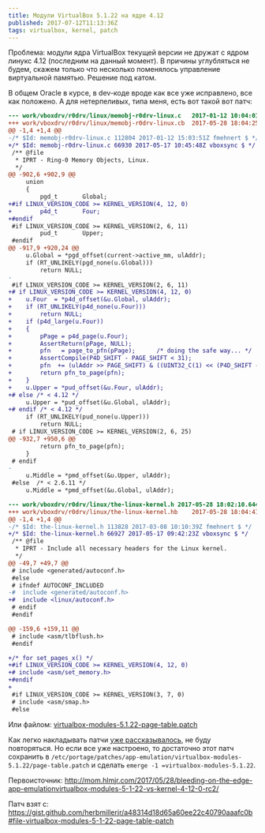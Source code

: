 ```yaml
---
title: Модули VirtualBox 5.1.22 на ядре 4.12
published: 2017-07-12T11:13:36Z
tags: virtualbox, kernel, patch
---
```


Проблема: модули ядра VirtualBox текущей версии не дружат с ядром линукс 4.12 (последним на данный момент). В причины углубляться не будем, скажем только что несколько поменялось управление виртуальной памятью. Решение под катом.

<!--more-->

В общем Oracle в курсе, в dev-коде вроде как все уже исправлено, все как положено. А для нетерпеливых, типа меня, есть вот такой вот патч:

```diff
--- work/vboxdrv/r0drv/linux/memobj-r0drv-linux.c	2017-01-12 10:04:01.000000000 -0500
+++ work/vboxdrv/r0drv/linux/memobj-r0drv-linux.cb	2017-05-28 18:04:25.607775983 -0400
@@ -1,4 +1,4 @@
-/* $Id: memobj-r0drv-linux.c 112804 2017-01-12 15:03:51Z fmehnert $ */
+/* $Id: memobj-r0drv-linux.c 66930 2017-05-17 10:45:48Z vboxsync $ */
 /** @file
  * IPRT - Ring-0 Memory Objects, Linux.
  */
@@ -902,6 +902,9 @@
     union
     {
         pgd_t       Global;
+#if LINUX_VERSION_CODE >= KERNEL_VERSION(4, 12, 0)
+        p4d_t       Four;
+#endif
 #if LINUX_VERSION_CODE >= KERNEL_VERSION(2, 6, 11)
         pud_t       Upper;
 #endif
@@ -917,9 +920,24 @@
     u.Global = *pgd_offset(current->active_mm, ulAddr);
     if (RT_UNLIKELY(pgd_none(u.Global)))
         return NULL;
-
 #if LINUX_VERSION_CODE >= KERNEL_VERSION(2, 6, 11)
+# if LINUX_VERSION_CODE >= KERNEL_VERSION(4, 12, 0)
+    u.Four  = *p4d_offset(&u.Global, ulAddr);
+    if (RT_UNLIKELY(p4d_none(u.Four)))
+        return NULL;
+    if (p4d_large(u.Four))
+    {
+        pPage = p4d_page(u.Four);
+        AssertReturn(pPage, NULL);
+        pfn   = page_to_pfn(pPage);      /* doing the safe way... */
+        AssertCompile(P4D_SHIFT - PAGE_SHIFT < 31);
+        pfn  += (ulAddr >> PAGE_SHIFT) & ((UINT32_C(1) << (P4D_SHIFT - PAGE_SHIFT)) - 1);
+        return pfn_to_page(pfn);
+    }
+    u.Upper = *pud_offset(&u.Four, ulAddr);
+# else /* < 4.12 */
     u.Upper = *pud_offset(&u.Global, ulAddr);
+# endif /* < 4.12 */
     if (RT_UNLIKELY(pud_none(u.Upper)))
         return NULL;
 # if LINUX_VERSION_CODE >= KERNEL_VERSION(2, 6, 25)
@@ -932,7 +950,6 @@
         return pfn_to_page(pfn);
     }
 # endif
-
     u.Middle = *pmd_offset(&u.Upper, ulAddr);
 #else  /* < 2.6.11 */
     u.Middle = *pmd_offset(&u.Global, ulAddr);

--- work/vboxdrv/r0drv/linux/the-linux-kernel.h	2017-05-28 18:02:10.644768590 -0400
+++ work/vboxdrv/r0drv/linux/the-linux-kernel.hb	2017-05-28 18:04:41.367776846 -0400
@@ -1,4 +1,4 @@
-/* $Id: the-linux-kernel.h 113828 2017-03-08 10:10:39Z fmehnert $ */
+/* $Id: the-linux-kernel.h 66927 2017-05-17 09:42:23Z vboxsync $ */
 /** @file
  * IPRT - Include all necessary headers for the Linux kernel.
  */
@@ -49,7 +49,7 @@
 # include <generated/autoconf.h>
 #else
 # ifndef AUTOCONF_INCLUDED
-#  include <generated/autoconf.h>
+#  include <linux/autoconf.h>
 # endif
 #endif

@@ -159,6 +159,11 @@
 # include <asm/tlbflush.h>
 #endif

+/* for set_pages_x() */
+#if LINUX_VERSION_CODE >= KERNEL_VERSION(4, 12, 0)
+# include <asm/set_memory.h>
+#endif
+
 #if LINUX_VERSION_CODE >= KERNEL_VERSION(3, 7, 0)
 # include <asm/smap.h>
 #else
```

Или файлом: [virtualbox-modules-5.1.22-page-table.patch](/files/virtualbox-modules-5.1.22-page-table.patch)

Как легко накладывать патчи [уже рассказывалось](./2014-09-08-наложение-патчей-без-редактирования-ebui.html), не буду повторяться. Но если все уже настроено, то достаточно этот патч сохранить в `/etc/portage/patches/app-emulation/virtualbox-modules-5.1.22/page-table.patch` и сделать `emerge -1 =virtualbox-modules-5.1.22`.

Первоисточник: <http://mom.hlmjr.com/2017/05/28/bleeding-on-the-edge-app-emulationvirtualbox-modules-5-1-22-vs-kernel-4-12-0-rc2/>

Патч взят с: <https://gist.github.com/herbmillerjr/a48314d18d65a60ee22c40790aaafc0b#file-virtualbox-modules-5-1-22-page-table-patch>
